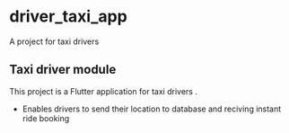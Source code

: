 # driver_taxi_app

A project for taxi drivers

## Taxi driver module

This project is a  Flutter application for taxi drivers .

* Enables drivers to send their location to database and reciving instant ride booking

